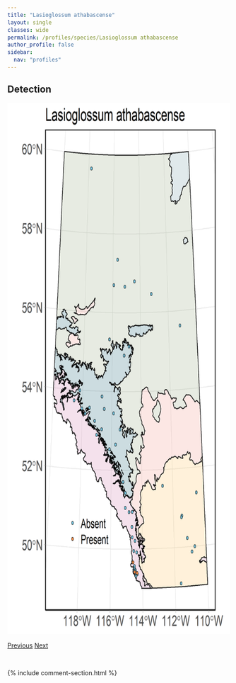 ```yaml
---
title: "Lasioglossum athabascense"
layout: single
classes: wide
permalink: /profiles/species/Lasioglossum athabascense
author_profile: false
sidebar:
  nav: "profiles"
---
```


<h2>Detection</h2>

<a href="/assets/figures/species/Lasioglossum athabascense/range-map.png">
<img src="/assets/figures/species/Lasioglossum athabascense/range-map.png" height = "1200" width = "800">
</a>

<a href="/profiles/species/Hylaeus modestus" class="pagination--pager" title="PreviousName">Previous</a> <a href="/profiles/species/Lasioglossum leucozonium" class="pagination--pager" title="NextName">Next</a>

<p>&nbsp;</p>

{% include comment-section.html %}
